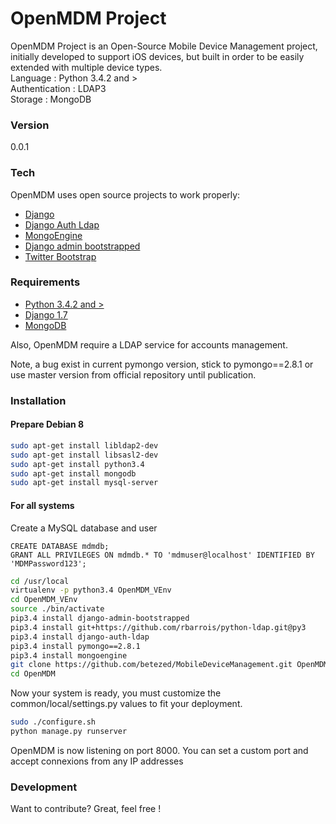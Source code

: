 # OpenMDM Project

OpenMDM Project is an Open-Source Mobile Device Management project, initially developed to support iOS devices, but built in order to be easily extended with multiple device types.  
Language : Python 3.4.2 and >  
Authentication : LDAP3  
Storage : MongoDB  

### Version

0.0.1

### Tech

OpenMDM uses open source projects to work properly:

* [Django](https://www.djangoproject.com/)  
* [Django Auth Ldap](https://pypi.python.org/pypi/django-auth-ldap/1.2.5)
* [MongoEngine](https://pypi.python.org/pypi/mongoengine/0.8.7)
* [Django admin bootstrapped](https://pypi.python.org/pypi/django-admin-bootstrapped/)
* [Twitter Bootstrap](http://twitter.github.com/bootstrap/)  

### Requirements

* [Python 3.4.2 and >](https://www.python.org/downloads/release/python-343/)
* [Django 1.7](https://docs.djangoproject.com/fr/1.7/topics/install/)
* [MongoDB](https://www.mongodb.org/)  

Also, OpenMDM require a LDAP service for accounts management.

Note, a bug exist in current pymongo version, stick to pymongo==2.8.1 or use master version from official repository until publication.

### Installation

#### Prepare Debian 8
```sh
sudo apt-get install libldap2-dev
sudo apt-get install libsasl2-dev
sudo apt-get install python3.4
sudo apt-get install mongodb
sudo apt-get install mysql-server
```

#### For all systems

Create a MySQL database and user
```mysql
CREATE DATABASE mdmdb;
GRANT ALL PRIVILEGES ON mdmdb.* TO 'mdmuser@localhost' IDENTIFIED BY 'MDMPassword123';
```

```sh
cd /usr/local
virtualenv -p python3.4 OpenMDM_VEnv
cd OpenMDM_VEnv
source ./bin/activate
pip3.4 install django-admin-bootstrapped
pip3.4 install git+https://github.com/rbarrois/python-ldap.git@py3
pip3.4 install django-auth-ldap
pip3.4 install pymongo==2.8.1
pip3.4 install mongoengine
git clone https://github.com/betezed/MobileDeviceManagement.git OpenMDM
cd OpenMDM
```
Now your system is ready, you must customize the common/local/settings.py values to fit your deployment.

```sh
sudo ./configure.sh
python manage.py runserver
```
OpenMDM is now listening on port 8000.
You can set a custom port and accept connexions from any IP addresses

### Development

Want to contribute? Great, feel free !
